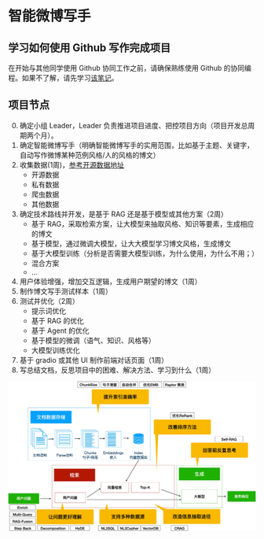 # 智能微博写手

## 学习如何使用 Github 写作完成项目
在开始与其他同学使用 Github 协同工作之前，请确保熟练使用 Github 的协同编程。如果不了解，请先学习[该笔记](./cowork-with-github.md)。

## 项目节点
0. 确定小组 Leader，Leader 负责推进项目进度、把控项目方向（项目开发总周期两个月）。
1. 确定智能微博写手（明确智能微博写手的实用范围，比如基于主题、关键字，自动写作微博某种范例风格/人的风格的博文）
2. 收集数据(1周)，[参考开源数据地址](https://github.com/CLUEbenchmark/CLUEDatasetSearch)
   - 开源数据
   - 私有数据
   - 爬虫数据
   - 其他数据
3. 确定技术路线并开发，是基于 RAG 还是基于模型或其他方案（2周）
   - 基于 RAG，采取检索方案，让大模型来抽取风格、知识等要素，生成相应的博文
   - 基于模型，通过微调大模型，让大大模型学习博文风格，生成博文
   - 基于大模型训练（分析是否需要大模型训练，为什么使用，为什么不用；）
   - 混合方案
   - ...
4. 用户体验增强，增加交互逻辑，生成用户期望的博文（1周）
6. 制作博文写手测试样本（1周）
7. 测试并优化（2周）
   - 提示词优化
   - 基于 RAG 的优化
   - 基于 Agent 的优化
   - 基于模型的微调（语气、知识、风格等）
   - 大模型训练优化
8. 基于 gradio 或其他 UI 制作前端对话页面（1周）
9. 写总结文档，反思项目中的困难、解决方法、学习到什么（1周）
   
![RAG 改进思路](./rag-conclusion.jpg)





